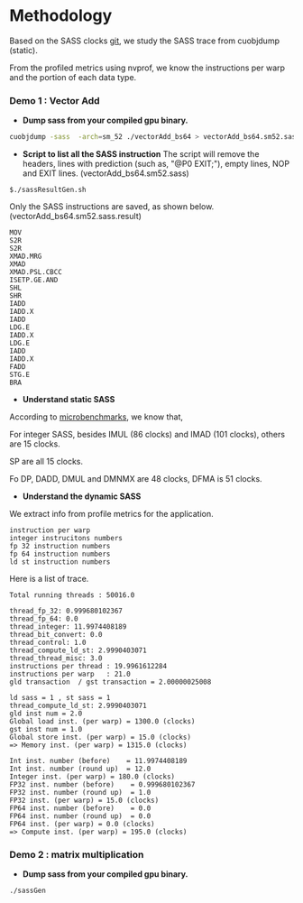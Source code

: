 # Methodology
Based on the SASS clocks [git](https://github.com/3upperm2n/gpuBenchmarking), 
we study the SASS trace from cuobjdump (static).

From the profiled metrics using nvprof, we know the instructions per warp and the portion of each data type.


### Demo 1 : **Vector Add**
* **Dump sass from your compiled gpu binary.**
```bash
cuobjdump -sass  -arch=sm_52 ./vectorAdd_bs64 > vectorAdd_bs64.sm52.sass 2>&1
```

* **Script to list all the SASS instruction**
The script will remove the headers, lines with prediction (such as, "@P0 EXIT;"), empty lines, NOP and EXIT lines.
(vectorAdd_bs64.sm52.sass)
```
$./sassResultGen.sh
```

Only the SASS instructions are saved, as shown below. (vectorAdd_bs64.sm52.sass.result)
```
MOV
S2R
S2R
XMAD.MRG
XMAD
XMAD.PSL.CBCC
ISETP.GE.AND
SHL
SHR
IADD
IADD.X
IADD
LDG.E
IADD.X
LDG.E
IADD
IADD.X
FADD
STG.E
BRA
```

* **Understand static SASS**

According to [microbenchmarks](https://github.com/3upperm2n/gpuBenchmarking), we know that,

For integer SASS, besides IMUL (86 clocks) and IMAD (101 clocks), others are 15 clocks.

SP are all 15 clocks.

Fo DP, DADD, DMUL and DMNMX are 48 clocks,  DFMA is 51 clocks.

* **Understand the dynamic SASS**

We extract info from profile metrics for the application. 
```
instruction per warp
integer instrucitons numbers
fp 32 instruction numbers
fp 64 instruction numbers
ld st instruction numbers
```

Here is a list of trace.
```
Total running threads : 50016.0

thread_fp_32: 0.999680102367
thread_fp_64: 0.0
thread_integer: 11.9974408189
thread_bit_convert: 0.0
thread_control: 1.0
thread_compute_ld_st: 2.9990403071
thread_thread_misc: 3.0
instructions per thread : 19.9961612284
instructions per warp   : 21.0
gld transaction  / gst transaction = 2.00000025008

ld sass = 1 , st sass = 1
thread_compute_ld_st: 2.9990403071
gld inst num = 2.0
Global load inst. (per warp) = 1300.0 (clocks)
gst inst num = 1.0
Global store inst. (per warp) = 15.0 (clocks)
=> Memory inst. (per warp) = 1315.0 (clocks)

Int inst. number (before)    = 11.9974408189
Int inst. number (round up)  = 12.0
Integer inst. (per warp) = 180.0 (clocks)
FP32 inst. number (before)    = 0.999680102367
FP32 inst. number (round up)  = 1.0
FP32 inst. (per warp) = 15.0 (clocks)
FP64 inst. number (before)    = 0.0
FP64 inst. number (round up)  = 0.0
FP64 inst. (per warp) = 0.0 (clocks)
=> Compute inst. (per warp) = 195.0 (clocks)
```

### Demo 2 : **matrix multiplication**
* **Dump sass from your compiled gpu binary.**
```
./sassGen
```

